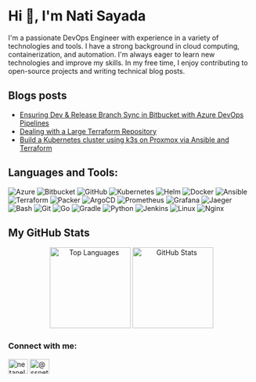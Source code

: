 # Hi 👋, I'm Nati Sayada

I'm a passionate DevOps Engineer with experience in a variety of technologies and tools. I have a strong background in cloud computing, containerization, and automation. I'm always eager to learn new technologies and improve my skills. In my free time, I enjoy contributing to open-source projects and writing technical blog posts.


## Blogs posts
<!-- BLOG-POST-LIST:START -->
- [Ensuring Dev &amp; Release Branch Sync in Bitbucket with Azure DevOps Pipelines](https://medium.com/@ssnetanel/ensuring-dev-release-branch-sync-in-bitbucket-with-azure-devops-pipelines-e79efbe2a742?source=rss-7532a577ab2c------2)
- [Dealing with a Large Terraform Repository](https://medium.com/@ssnetanel/dealing-with-a-large-terraform-repository-953f44c8f631?source=rss-7532a577ab2c------2)
- [Build a Kubernetes cluster using k3s on Proxmox via Ansible and Terraform](https://medium.com/@ssnetanel/build-a-kubernetes-cluster-using-k3s-on-proxmox-via-ansible-and-terraform-c97c7974d4a5?source=rss-7532a577ab2c------2)
<!-- BLOG-POST-LIST:END -->

## Languages and Tools:
![Azure](https://www.vectorlogo.zone/logos/microsoft_azure/microsoft_azure-icon.svg)
![Bitbucket](https://www.vectorlogo.zone/logos/bitbucket/bitbucket-icon.svg)
![GitHub](https://www.vectorlogo.zone/logos/github/github-icon.svg)
![Kubernetes](https://www.vectorlogo.zone/logos/kubernetes/kubernetes-icon.svg)
![Helm](https://www.vectorlogo.zone/logos/helmsh/helmsh-icon.svg)
![Docker](https://www.vectorlogo.zone/logos/docker/docker-icon.svg)
![Ansible](https://www.vectorlogo.zone/logos/ansible/ansible-icon.svg)
![Terraform](https://www.vectorlogo.zone/logos/terraformio/terraformio-icon.svg)
![Packer](https://www.vectorlogo.zone/logos/packerio/packerio-icon.svg)
![ArgoCD](https://www.vectorlogo.zone/logos/argoprojio/argoprojio-icon.svg)
![Prometheus](https://www.vectorlogo.zone/logos/prometheusio/prometheusio-icon.svg)
![Grafana](https://www.vectorlogo.zone/logos/grafana/grafana-icon.svg)
![Jaeger](https://www.vectorlogo.zone/logos/jaegertracingio/jaegertracingio-icon.svg)
![Bash](https://www.vectorlogo.zone/logos/gnu_bash/gnu_bash-icon.svg)
![Git](https://www.vectorlogo.zone/logos/git-scm/git-scm-icon.svg)
![Go](https://www.vectorlogo.zone/logos/golang/golang-icon.svg)
![Gradle](https://www.vectorlogo.zone/logos/gradle/gradle-icon.svg)
![Python](https://www.vectorlogo.zone/logos/python/python-icon.svg)
![Jenkins](https://www.vectorlogo.zone/logos/jenkins/jenkins-icon.svg)
![Linux](https://www.vectorlogo.zone/logos/linux/linux-icon.svg)
![Nginx](https://www.vectorlogo.zone/logos/nginx/nginx-icon.svg)

## My GitHub Stats

<p align="center">
  <img src="https://github-readme-stats.vercel.app/api/top-langs?username=natisayada&show_icons=true&locale=en&layout=compact&theme=dark" alt="Top Languages" height="165">
  <img src="https://github-readme-stats.vercel.app/api?username=natisayada&show_icons=true&locale=en&theme=dark" alt="GitHub Stats" height="165">
</p>


<h3 align="left">Connect with me:</h3>
<p align="left">
<a href="https://linkedin.com/in/netanelsayada" target="blank"><img align="center" src="https://raw.githubusercontent.com/rahuldkjain/github-profile-readme-generator/master/src/images/icons/Social/linked-in-alt.svg" alt="netanelsayada" height="30" width="40" /></a>
<a href="https://medium.com/@ssnetanel" target="blank"><img align="center" src="https://raw.githubusercontent.com/rahuldkjain/github-profile-readme-generator/master/src/images/icons/Social/medium.svg" alt="@ssnetanel" height="30" width="40" /></a>
</p>